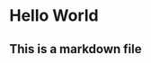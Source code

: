 Hello World
========================================================

## This is a markdown file




